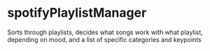 # spotifyPlaylistManager
Sorts through playlists, decides what songs work with what playlist, depending on mood, and a list of specific categories and keypoints
